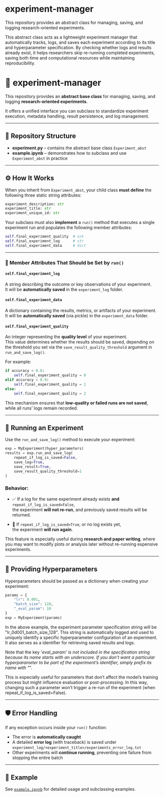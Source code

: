 # experiment-manager
This repository provides an abstract class for managing, saving, and logging research-oriented experiments.

This abstract class acts as a lightweight experiment manager that automatically tracks, logs, and saves each experiment according to its title and hyperparameter specification. By checking whether logs and results already exist, it helps researchers skip re-running completed experiments, saving both time and computational resources while maintaining reproducibility.

# 🧪 experiment-manager

This repository provides an **abstract base class** for managing, saving, and logging **research-oriented experiments**.

It offers a unified interface you can subclass to standardize experiment execution, metadata handling, result persistence, and log management.

---

## 📁 Repository Structure

- **experiment.py** – contains the abstract base class `Experiment_abst`  
- **example.ipynb** – demonstrates how to subclass and use `Experiment_abst` in practice

---

## ⚙️ How It Works

When you inherit from `Experiment_abst`, your child class **must define** the following three static string attributes:

```python
experiment_description: str
experiment_title: str
experiment_unique_id: str
```

Your subclass must also **implement** a `run()` method that executes a single experiment run and populates the following member attributes:

```python
self.final_experiment_quality  # int
self.final_experiment_log      # str
self.final_experiment_data     # dict
```

---

### 🧭 Member Attributes That Should be Set by `run()`

#### `self.final_experiment_log`
A string describing the outcome or key observations of your experiment.  
It will be **automatically saved** in the `experiment_log` folder.

#### `self.final_experiment_data`
A dictionary containing the results, metrics, or artifacts of your experiment.  
It will be **automatically saved** (via pickle) in the `experiment_data` folder.

#### `self.final_experiment_quality`
An integer representing the **quality level** of your experiment.  
This value determines whether the results should be saved, depending on the threshold you set via the `save_result_quality_threshold` argument in `run_and_save_log()`.

For example:
```python
if accuracy < 0.8:  
    self.final_experiment_quality = 0
elif accuracy < 0.9: 
    self.final_experiment_quality = 1
else:                
    self.final_experiment_quality = 2
```

This mechanism ensures that **low-quality or failed runs are not saved**, while all runs’ logs remain recorded.

---

## 🚀 Running an Experiment

Use the `run_and_save_log()` method to execute your experiment:

```python
exp = MyExperiment(hyper_parameters)
results = exp.run_and_save_log(
    repeat_if_log_is_saved=False,
    save_log=True,
    save_result=True,
    save_result_quality_threshold=1
)
```

### Behavior:

- ✅ If a log for the same experiment already exists **and** `repeat_if_log_is_saved=False`,  
  the experiment **will not re-run**, and previously saved results will be returned.

- 🔁 If `repeat_if_log_is_saved=True`, or no log exists yet,  
  the experiment **will run again**.

This feature is especially useful during **research and paper writing**, where you may want to modify plots or analysis later without re-running expensive experiments.

---

## 🧩 Providing Hyperparameters

Hyperparameters should be passed as a dictionary when creating your experiment:

```python
params = {
    "lr": 0.001,
    "batch_size": 128,
    "_eval_param": 10
}
exp = MyExperiment(params)
```

In the above example, the experiment parameter specification string will be "lr_0d001_batch_size_128". This string is automatically logged and used to uniquely identify a specific hyperparameter configuration of an experiment. It also serves as a identifier for retrieving saved results and logs.

Note that the key '_eval_param' is not included in the specification string because its name starts with an underscore. If you don’t want a particular hyperparameter to be part of the experiment’s identifier, simply prefix its name with "_".

This is especially useful for parameters that don’t affect the model’s training process but might influence evaluation or post-processing. In this way, changing such a parameter won’t trigger a re-run of the experiment (when repeat_if_log_is_saved=False).

---

## 🛡️ Error Handling

If any exception occurs inside your `run()` function:
- The error is **automatically caught**
- A detailed **error log** (with traceback) is saved under `experiment_log/<experiment_title>/experiments_error_log.txt`
- Other experiments will **continue running**, preventing one failure from stopping the entire batch

---

## 📘 Example

See [`example.ipynb`](example.ipynb) for detailed usage and subclassing examples.

 
